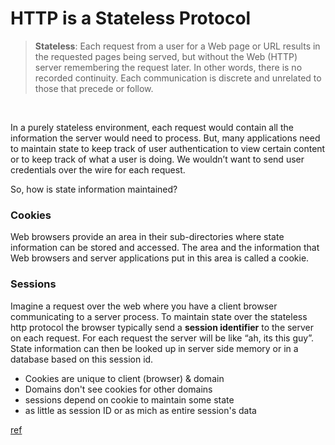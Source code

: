 # HTTP is a Stateless Protocol

>**Stateless**: Each request from a user for a Web page or URL results in the requested pages being served, but without the Web (HTTP) server remembering the request later. In other words, there is no recorded continuity. Each communication is discrete and unrelated to those that precede or follow.
<br>

In a purely stateless environment, each request would contain all the information the server would need to process. But, many applications need to maintain state to keep track of user authentication to view certain content or to keep track of what a user is doing. We wouldn’t want to send user credentials over the wire for each request.

So, how is state information maintained?


### Cookies
Web browsers provide an area in their sub-directories where state information can be stored and accessed. The area and the information that Web browsers and server applications put in this area is called a cookie.


### Sessions
Imagine a request over the web where you have a client browser communicating to a server process. To maintain state over the stateless http protocol the browser typically send a **session identifier** to the server on each request. For each request the server will be like “ah, its this guy”. State information can then be looked up in server side memory or in a database based on this session id.

- Cookies are unique to client (browser) & domain
- Domains don't see cookies for other domains
- sessions depend on cookie to maintain some state
- as little as session ID or as mich as entire session's data

[ref](http://sethuramanmurali.wordpress.com/2013/07/07/stateful-stateless-cookie-and-session/)
